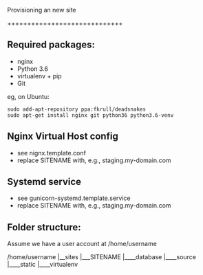 Provisioning an new site

+++++++++++++++++++++++++++++

## Required packages:


* nginx 
* Python  3.6
* virtualenv + pip 
* Git  

eg, on Ubuntu: 

	sudo add-apt-repository ppa:fkrull/deadsnakes
	sudo apt-get install nginx git python36 python3.6-venv

## Nginx Virtual Host config 

* see nignx.template.conf 
* replace SITENAME with, e.g., staging.my-domain.com 

## Systemd service

* see gunicorn-systemd.template.service 
* replace SITENAME with, e.g., staging.my-domain.com

## Folder structure: 
Assume we have a user account at /home/username

/home/username
|__sites 
	|___SITENAME
		|____database
		|____source 
		|____static 
		|____virtualenv



